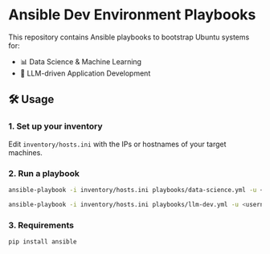 # Ansible Dev Environment Playbooks

This repository contains Ansible playbooks to bootstrap Ubuntu systems for:

- 📊 Data Science & Machine Learning
- 🧠 LLM-driven Application Development

## 🛠️ Usage

### 1. Set up your inventory

Edit `inventory/hosts.ini` with the IPs or hostnames of your target machines.

### 2. Run a playbook

```bash
ansible-playbook -i inventory/hosts.ini playbooks/data-science.yml -u <username> --ask-become-pass
```
```bash
ansible-playbook -i inventory/hosts.ini playbooks/llm-dev.yml -u <username> --ask-become-pass
```
### 3. Requirements

```bash
pip install ansible
```

